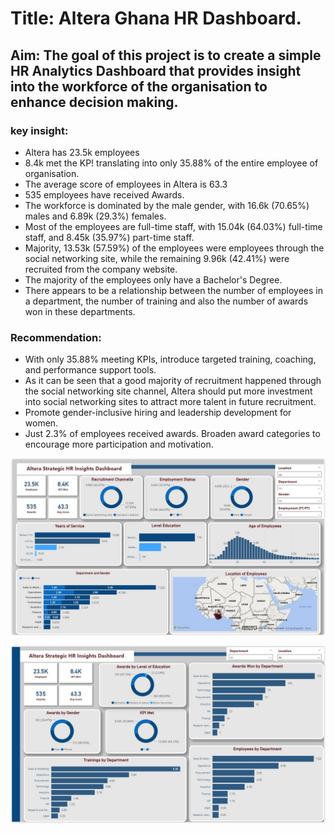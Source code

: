 # Title: Altera Ghana HR Dashboard. 

## Aim: The goal of this project is to create a simple HR Analytics Dashboard that provides insight into the workforce of the organisation to enhance decision making. 

### key insight: 
* Altera has 23.5k employees
* 8.4k met the KP! translating into only 35.88% of the entire employee of organisation.
* The average score of employees in Altera is 63.3
* 535 employees have received Awards. 
* The workforce is dominated by the male gender, with 16.6k (70.65%) males and 6.89k (29.3%) females. 
* Most of the employees are full-time staff, with 15.04k (64.03%) full-time staff, and 8.45k (35.97%) part-time staff. 
* Majority, 13.53k (57.59%) of the employees were employees through the social networking site, while the remaining 9.96k (42.41%) were recruited from the company website. 
* The majority of the employees only have a Bachelor's Degree.
* There appears to be a relationship between the number of employees in a department, the number of training and also the number of awards won in these departments. 

### Recommendation: 
* With only 35.88% meeting KPIs, introduce targeted training, coaching, and performance support tools.
* As it can be seen that a good majority of recruitment happened through the social networking site channel, Altera should put more investment into social networking sites to attract more talent in future recruitment. 
* Promote gender-inclusive hiring and leadership development for women.
* Just 2.3% of employees received awards. Broaden award categories to encourage more participation and motivation.

![snapshot](https://github.com/Emmaojo/Data-Analytics-Portfolio/blob/e0d6a64f3a9c3aaded6cf7659187f568777f7cc2/Altera%20HR%20-%20Power%20BI/Altera%20Dashboard%20Img-%20A.jpg)

![snapshot](https://github.com/Emmaojo/Data-Analytics-Portfolio/blob/e0d6a64f3a9c3aaded6cf7659187f568777f7cc2/Altera%20HR%20-%20Power%20BI/Altera%20Dashboard%20Img-%20B.jpg)

